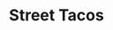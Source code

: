 ---
title: "Street Tacos"
price: "$3.00 ·—· $3.25 per taco"
category: "Mexican-Cuisine"
img: "src/images/menu/Street-Tacos.jpg"
desc: "Carne Asada, Adobada, Al Pastor, Pollo, Alambre, Carnitas, and Lengua. Street Tacos are topped with cilantro and onion"
---